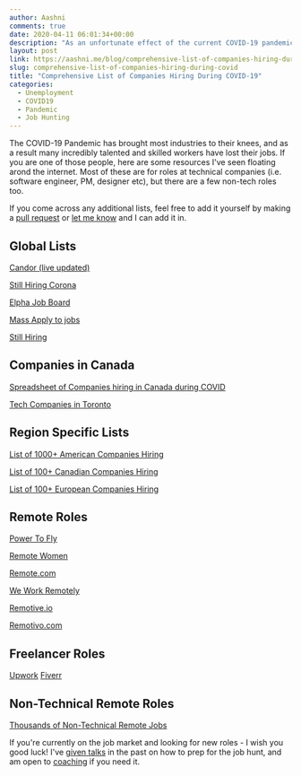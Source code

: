 ```yaml
---
author: Aashni
comments: true
date: 2020-04-11 06:01:34+00:00
description: "As an unfortunate effect of the current COVID-19 pandemic, millions of people are unemployed. Here are some resources to help anyone in the tech industry find their next job."
layout: post
link: https://aashni.me/blog/comprehensive-list-of-companies-hiring-during-covid/
slug: comprehensive-list-of-companies-hiring-during-covid
title: "Comprehensive List of Companies Hiring During COVID-19"
categories:
  - Unemployment
  - COVID19
  - Pandemic
  - Job Hunting
---
```


The COVID-19 Pandemic has brought most industries to their knees, and as a result many incredibly talented and skilled workers have lost their jobs. If you are one of those people, here are some resources I've seen floating arond the internet. Most of these are for roles at technical companies (i.e. software engineer, PM, designer etc), but there are a few non-tech roles too.

If you come across any additional lists, feel free to add it yourself by making a [pull request](https://github.com/aashnisshah/aashnime) or [let me know](https://aashni.me/contact) and I can add it in.

## Global Lists

[Candor (live updated)](https://candor.co/hiring-freezes/)

[Still Hiring Corona](https://docs.google.com/spreadsheets/d/1lwZ4ot10j-wvQZgA_hJ0AZJS_X3V9HjVk2QLsAU4WMc/edit#gid=0)

[Elpha Job Board](https://elpha.com/companies?sort=newest)

[Mass Apply to jobs](https://www.producthunt.com/posts/massapply)

[Still Hiring](https://stillhiring.org)

## Companies in Canada

[Spreadsheet of Companies hiring in Canada during COVID](https://docs.google.com/spreadsheets/d/1d2pyNKVOeKbzRzqEMLpxNkT7ABWbPoGLgsPt1CuHsW0/edit#gid=0)

[Tech Companies in Toronto](https://github.com/toriagibbs/toronto-tech-scene)

## Region Specific Lists

[List of 1000+ American Companies Hiring](https://candor.co/hiring-freezes/?utm_campaign=Newsletter&utm_source=hs_email&utm_medium=email&utm_content=85479333&_hsenc=p2ANqtz-8EzWTTh_nkfa9MOsX4n_j9X-1U9IF5L4sf_VdnFcIk0X1EZ-BiIPTesrKk8lOVgta5PH9VBaHlR7lgTblT-KCLm2puYw&_hsmi=85479333)

[List of 100+ Canadian Companies Hiring](https://docs.google.com/spreadsheets/d/1l3FOoUlG466iowicWaRC_-H3tEWTL2kBXNkLwXgDOIA/edit?_hsenc=p2ANqtz-8EzWTTh_nkfa9MOsX4n_j9X-1U9IF5L4sf_VdnFcIk0X1EZ-BiIPTesrKk8lOVgta5PH9VBaHlR7lgTblT-KCLm2puYw&_hsmi=85479333#gid=1929927217)

[List of 100+ European Companies Hiring](https://docs.google.com/spreadsheets/d/1lwZ4ot10j-wvQZgA_hJ0AZJS_X3V9HjVk2QLsAU4WMc/edit?_hsenc=p2ANqtz-8EzWTTh_nkfa9MOsX4n_j9X-1U9IF5L4sf_VdnFcIk0X1EZ-BiIPTesrKk8lOVgta5PH9VBaHlR7lgTblT-KCLm2puYw&_hsmi=85479333#gid=0)

## Remote Roles

[Power To Fly](https://powertofly.com/jobs/)

[Remote Women](https://remotewoman.com/)

[Remote.com](https://remote.com/)

[We Work Remotely](https://weworkremotely.com/)

[Remotive.io](https://remotive.io/remote-jobs)

[Remotivo.com](https://remotivo.com/)

## Freelancer Roles

[Upwork](https://www.upwork.com/)
[Fiverr](http://www.fiverr.com/s2/eb272409e5)

## Non-Technical Remote Roles

[Thousands of Non-Technical Remote Jobs](https://remotelyinclined.substack.com/p/where-to-find-thousands-of-non-tech?utm_campaign=Newsletter&utm_source=hs_email&utm_medium=email&utm_content=85479333&_hsenc=p2ANqtz-8EzWTTh_nkfa9MOsX4n_j9X-1U9IF5L4sf_VdnFcIk0X1EZ-BiIPTesrKk8lOVgta5PH9VBaHlR7lgTblT-KCLm2puYw&_hsmi=85479333)

If you're currently on the job market and looking for new roles - I wish you good luck! I've [given talks](https://www.youtube.com/watch?v=N__a2v8nVbE) in the past on how to prep for the job hunt, and am open to [coaching](/services) if you need it.
